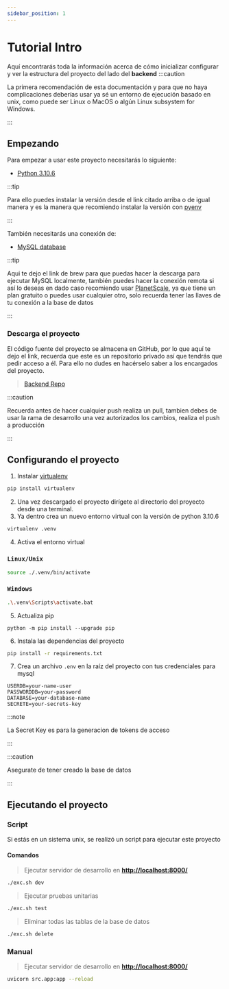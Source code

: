 ```yaml
---
sidebar_position: 1
---
```


# Tutorial Intro

Aquí encontrarás toda la información acerca de cómo inicializar configurar y ver la estructura del proyecto del lado del **backend**
:::caution

La primera recomendación de esta documentación y para que no haya complicaciones deberías usar ya sé un entorno de ejecución basado en unix, como puede ser Linux o MacOS o algún Linux subsystem for Windows.

:::

## Empezando

Para empezar a usar este proyecto necesitarás lo siguiente:

- [Python 3.10.6](https://www.python.org/downloads/)

:::tip

Para ello puedes instalar la versión desde el link citado arriba o de igual manera y es la manera que recomiendo instalar la versión con [pyenv](https://github.com/pyenv/pyenv)

:::

También necesitarás una conexión de:

- [MySQL database](https://formulae.brew.sh/formula/mysql)

:::tip

Aqui te dejo el link de brew para que puedas hacer la descarga para ejecutar MySQL localmente, también puedes hacer la conexión remota si así lo deseas en dado caso recomiendo usar [PlanetScale](https://planetscale.com/), ya que tiene un plan gratuito o puedes usar cualquier otro, solo recuerda tener las llaves de tu conexión a la base de datos

:::

### Descarga el proyecto

El código fuente del proyecto se almacena en GitHub, por lo que aquí te dejo el link, recuerda que este es un repositorio privado así que tendrás que pedir acceso a él. Para ello no dudes en hacérselo saber a los encargados del proyecto.

> [Backend Repo](https://github.com/Kike-H/api-upp)

:::caution

Recuerda antes de hacer cualquier push realiza un pull, tambien debes de usar la rama de desarrollo una vez autorizados los cambios, realiza el push a producción 

:::

## Configurando el proyecto

1. Instalar [virtualenv](https://docs.python.org/es/3/library/venv.html)
```bash
pip install virtualenv
```
2. Una vez descargado el proyecto dirígete al  directorio del proyecto desde una terminal.
3. Ya dentro crea un nuevo entorno virtual con la versión de python 3.10.6
```bash 
virtualenv .venv
```
4. Activa el entorno virtual 
### `Linux/Unix` 
```bash
source ./.venv/bin/activate
```
### `Windows`

```bash
.\.venv\Scripts\activate.bat
```

5. Actualiza pip
```
python -m pip install --upgrade pip   
```
6. Instala las dependencias del proyecto 

```bash
pip install -r requirements.txt
```

7. Crea un archivo `.env` en la raíz del proyecto con tus credenciales para mysql 
```
USERDB=your-name-user
PASSWORDDB=your-password
DATABASE=your-database-name
SECRETE=your-secrets-key
```
:::note

La Secret Key es para la generacion de tokens de acceso

:::


:::caution

Asegurate de tener creado la base de datos 

:::

## Ejecutando el proyecto 

### Script
Si estás en un sistema unix, se realizó un script para ejecutar este proyecto 

#### Comandos

> Ejecutar servidor de desarrollo en [**http://localhost:8000/**](http://localhost:8000/)

```bash
./exc.sh dev
```

> Ejecutar pruebas  unitarias 

```bash
./exc.sh test
```

> Eliminar todas las tablas de la base de datos

```bash
./exc.sh delete
```


### Manual

> Ejecutar servidor de desarrollo en [**http://localhost:8000/**](http://localhost:8000/)

```bash
uvicorn src.app:app --reload
```